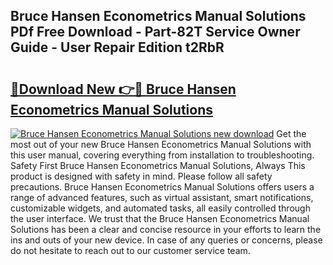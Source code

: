 ## Bruce Hansen Econometrics Manual Solutions PDf Free Download - Part-82T Service Owner Guide - User Repair Edition t2RbR

# <h2><a href="http://bc81910.oget.top/?id=Bruce+Hansen+Econometrics+Manual+Solutions">🔗Download New 👉🔴 Bruce Hansen Econometrics Manual Solutions</a></h2>

[![Bruce Hansen Econometrics Manual Solutions new download](https://i.imgur.com/5g1atiW.png)](http://bc81910.oget.top/?id=Bruce+Hansen+Econometrics+Manual+Solutions)
Get the most out of your new Bruce Hansen Econometrics Manual Solutions with this user manual, covering everything from installation to troubleshooting. Safety First Bruce Hansen Econometrics Manual Solutions, Always This product is designed with safety in mind. Please follow all safety precautions. Bruce Hansen Econometrics Manual Solutions offers users a range of advanced features, such as virtual assistant, smart notifications, customizable widgets, and automated tasks, all easily controlled through the user interface. We trust that the Bruce Hansen Econometrics Manual Solutions has been a clear and concise resource in your efforts to learn the ins and outs of your new device. In case of any queries or concerns, please do not hesitate to reach out to our customer service team.
